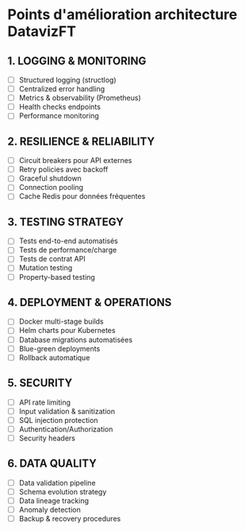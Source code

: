 # Points d'amélioration architecture DatavizFT

## 1. LOGGING & MONITORING
- [ ] Structured logging (structlog)
- [ ] Centralized error handling  
- [ ] Metrics & observability (Prometheus)
- [ ] Health checks endpoints
- [ ] Performance monitoring

## 2. RESILIENCE & RELIABILITY
- [ ] Circuit breakers pour API externes
- [ ] Retry policies avec backoff
- [ ] Graceful shutdown
- [ ] Connection pooling
- [ ] Cache Redis pour données fréquentes

## 3. TESTING STRATEGY
- [ ] Tests end-to-end automatisés
- [ ] Tests de performance/charge
- [ ] Tests de contrat API
- [ ] Mutation testing
- [ ] Property-based testing

## 4. DEPLOYMENT & OPERATIONS  
- [ ] Docker multi-stage builds
- [ ] Helm charts pour Kubernetes
- [ ] Database migrations automatisées
- [ ] Blue-green deployments
- [ ] Rollback automatique

## 5. SECURITY
- [ ] API rate limiting
- [ ] Input validation & sanitization
- [ ] SQL injection protection
- [ ] Authentication/Authorization
- [ ] Security headers

## 6. DATA QUALITY
- [ ] Data validation pipeline
- [ ] Schema evolution strategy  
- [ ] Data lineage tracking
- [ ] Anomaly detection
- [ ] Backup & recovery procedures